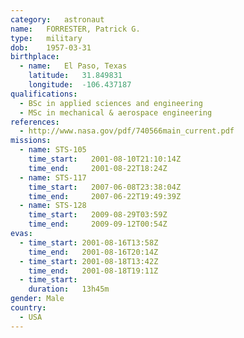 ```yaml
---
category:	astronaut
name:	FORRESTER, Patrick G.
type:	military
dob:	1957-03-31
birthplace:
  - name:	El Paso, Texas
    latitude:	31.849831
    longitude:	-106.437187
qualifications:
  - BSc in applied sciences and engineering
  - MSc in mechanical & aerospace engineering
references:
  - http://www.nasa.gov/pdf/740566main_current.pdf
missions:
  - name: STS-105
    time_start:   2001-08-10T21:10:14Z
    time_end:     2001-08-22T18:24Z
  - name: STS-117
    time_start:   2007-06-08T23:38:04Z
    time_end:     2007-06-22T19:49:39Z
  - name: STS-128
    time_start:   2009-08-29T03:59Z
    time_end:     2009-09-12T00:54Z
evas:
  - time_start: 2001-08-16T13:58Z
    time_end:   2001-08-16T20:14Z
  - time_start: 2001-08-18T13:42Z
    time_end:   2001-08-18T19:11Z
  - time_start: 
    duration:   13h45m
gender:	Male
country:
  - USA
---
```

